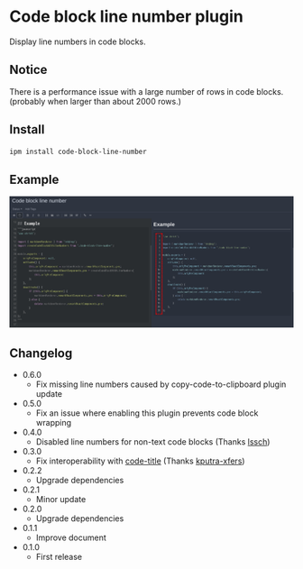 # Code block line number plugin

Display line numbers in code blocks.

## Notice

There is a performance issue with a large number of rows in code blocks. (probably when larger than about 2000 rows.)

## Install

```sh
ipm install code-block-line-number
```

## Example

![Example](https://github.com/q1701/inkdrop-code-block-line-number/raw/master/docs/images/example.png)

## Changelog

- 0.6.0
  - Fix missing line numbers caused by copy-code-to-clipboard plugin update
- 0.5.0
  - Fix an issue where enabling this plugin prevents code block wrapping
- 0.4.0
  - Disabled line numbers for non-text code blocks (Thanks [lssch](https://github.com/lssch))
- 0.3.0
  - Fix interoperability with [code-title](https://github.com/elpnt/inkdrop-code-title) (Thanks [kputra-xfers](https://github.com/kputra-xfers))
- 0.2.2
  - Upgrade dependencies
- 0.2.1
  - Minor update
- 0.2.0
  - Upgrade dependencies
- 0.1.1
  - Improve document
- 0.1.0
  - First release
